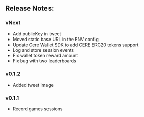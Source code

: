 ## Release Notes:

### vNext

- Add publicKey in tweet
- Moved static base URL in the ENV config
- Update Cere Wallet SDK to add CERE ERC20 tokens support
- Log and store session events
- Fix wallet token reward amount
- Fix bug with two leaderboards

### v0.1.2

- Added tweet image

### v0.1.1

- Record games sessions
